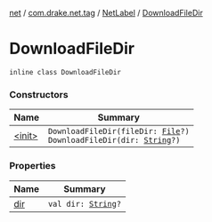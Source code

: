 [net](../../../index.md) / [com.drake.net.tag](../../index.md) / [NetLabel](../index.md) / [DownloadFileDir](./index.md)

# DownloadFileDir

`inline class DownloadFileDir`

### Constructors

| Name | Summary |
|---|---|
| [&lt;init&gt;](-init-.md) | `DownloadFileDir(fileDir: `[`File`](https://docs.oracle.com/javase/6/docs/api/java/io/File.html)`?)`<br>`DownloadFileDir(dir: `[`String`](https://kotlinlang.org/api/latest/jvm/stdlib/kotlin/-string/index.html)`?)` |

### Properties

| Name | Summary |
|---|---|
| [dir](dir.md) | `val dir: `[`String`](https://kotlinlang.org/api/latest/jvm/stdlib/kotlin/-string/index.html)`?` |
